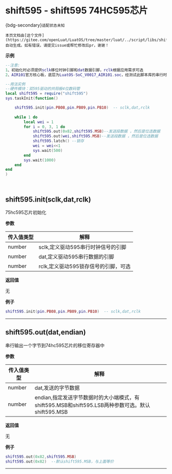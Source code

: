 # shift595 - shift595 74HC595芯片

{bdg-secondary}`适配状态未知`

```{note}
本页文档由[这个文件](https://gitee.com/openLuat/LuatOS/tree/master/luat/../script/libs/shift595.lua)自动生成。如有错误，请提交issue或帮忙修改后pr，谢谢！
```


**示例**

```lua
--注意:
1、初始化时必须提供sclk移位时钟引脚和dat数据引脚，rclk根据应用需求可选
2、AIR101官方核心板，底层为LuatOS-SoC_V0017_AIR101.soc，经测试此脚本库的串行时钟频率为18KHz

--用法实例
--硬件模块：双595驱动的共阳极4位数码管
local shift595 = require("shift595")
sys.taskInit(function() 

    shift595.init(pin.PB08,pin.PB09,pin.PB10)  -- sclk,dat,rclk
    
    while 1 do
        local wei = 1
        for i = 0, 3, 1 do
            shift595.out(0x82,shift595.MSB)--发送段数据 ，然后是位选数据
            shift595.out(wei,shift595.MSB)--发送段数据 ，然后是位选数据
            shift595.latch() --锁存
            wei = wei<<1
            sys.wait(500)
        end
        sys.wait(1000)
    end
end
)




```

## shift595.init(sclk,dat,rclk)



75hc595芯片初始化

**参数**

|传入值类型|解释|
|-|-|
|number|sclk,定义驱动595串行时钟信号的引脚|
|number|dat,定义驱动595串行数据的引脚|
|number|rclk,定义驱动595锁存信号的引脚，可选|

**返回值**

无

**例子**

```lua
shift595.init(pin.PB08,pin.PB09,pin.PB10)  -- sclk,dat,rclk

```

---

## shift595.out(dat,endian)



串行输出一个字节到74hc595芯片的移位寄存器中

**参数**

|传入值类型|解释|
|-|-|
|number|dat,发送的字节数据|
|number|endian,指定发送字节数据时的大小端模式，有shift595.MSB和shift595.LSB两种参数可选。默认shift595.MSB|

**返回值**

无

**例子**

```lua
shift595.out(0x82,shift595.MSB)
shift595.out(0x82)  --默认shift595.MSB，与上面等价

```

---

